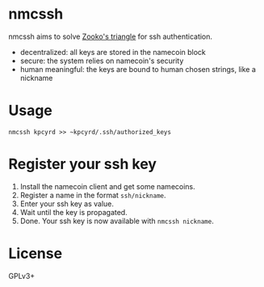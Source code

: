 nmcssh
======

nmcssh aims to solve [Zooko's triangle](1) for ssh authentication.

- decentralized: all keys are stored in the namecoin block
- secure: the system relies on namecoin's security
- human meaningful: the keys are bound to human chosen strings, like a nickname

[1]: https://en.wikipedia.org/wiki/Zooko%27s_triangle

Usage
=====

    nmcssh kpcyrd >> ~kpcyrd/.ssh/authorized_keys

Register your ssh key
=====================

1. Install the namecoin client and get some namecoins.
2. Register a name in the format `ssh/nickname`.
3. Enter your ssh key as value.
4. Wait until the key is propagated.
5. Done. Your ssh key is now available with `nmcssh nickname`.

License
=======

GPLv3+
